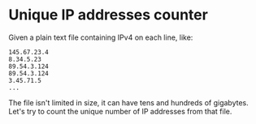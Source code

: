 # Unique IP addresses counter

Given a plain text file containing IPv4 on each line, like:

```
145.67.23.4
8.34.5.23
89.54.3.124
89.54.3.124
3.45.71.5
...
```

The file isn't limited in size, it can have tens and hundreds of gigabytes. Let's try to count the unique number of IP addresses from that file.
